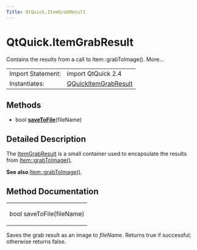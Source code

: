 ```yaml
---
Title: QtQuick.ItemGrabResult
---
```


# QtQuick.ItemGrabResult

<span class="subtitle"></span>
<!-- $$$ItemGrabResult-brief -->
<p>Contains the results from a call to Item::grabToImage(). More...</p>
<!-- @@@ItemGrabResult -->
<table class="alignedsummary">
<tr><td class="memItemLeft rightAlign topAlign"> Import Statement:</td><td class="memItemRight bottomAlign"> import QtQuick 2.4</td></tr><tr><td class="memItemLeft rightAlign topAlign"> Instantiates:</td><td class="memItemRight bottomAlign"> <a href="https://developer.ubuntu.com../qquickitemgrabresult.html">QQuickItemGrabResult</td></tr></table><ul>
</ul>
<h2 id="methods">Methods</h2>
<ul>
<li class="fn">bool <b><b><a href="#saveToFile-method">saveToFile</a></b></b>(fileName)</li>
</ul>
<!-- $$$ItemGrabResult-description -->
<h2 id="details">Detailed Description</h2>
</p>
<p>The <a href="index.html">ItemGrabResult</a> is a small container used to encapsulate the results from <a href="QtQuick.Item.md#grabToImage-method">Item::grabToImage()</a>.</p>
<p><b>See also </b><a href="QtQuick.Item.md#grabToImage-method">Item::grabToImage()</a>.</p>
<!-- @@@ItemGrabResult -->
<h2>Method Documentation</h2>
<!-- $$$saveToFile -->
<table class="qmlname"><tr valign="top" id="saveToFile-method"><td class="tblQmlFuncNode"><p><span class="type">bool</span> <span class="name">saveToFile</span>(<span class="type">fileName</span>)</p></td></tr></table><p>Saves the grab result as an image to <i>fileName</i>. Returns true if successful; otherwise returns false.</p>
<!-- @@@saveToFile -->
<br/>
